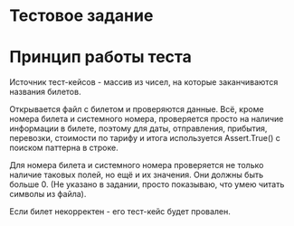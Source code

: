 Тестовое задание
================

# Принцип работы теста
Источник тест-кейсов - массив из чисел, на которые заканчиваются названия билетов.

Открывается файл с билетом и проверяются данные. Всё, кроме номера билета и системного номера, проверяется просто на наличие информации в билете, поэтому
для даты, отправления, прибытия, перевозки, стоимости по тарифу и итога используется Assert.True() с поиском паттерна в строке.

Для номера билета и системного номера проверяется не только наличие таковых полей, но ещё и их значения. Они должны быть больше 0. (Не указано в задании,
просто показываю, что умею читать символы из файла).

Если билет некорректен - его тест-кейс будет провален.